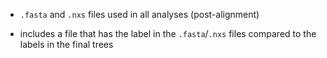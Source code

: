 - `.fasta` and `.nxs` files used in all analyses (post-alignment)

- includes a file that has the label in the `.fasta`/`.nxs` files compared to the labels in the final trees
